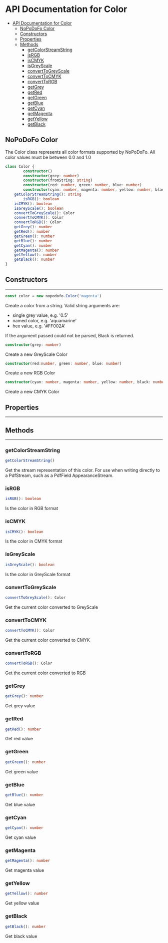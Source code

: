 # API Documentation for Color

- [API Documentation for Color](#api-documentation-for-color)
    - [NoPoDoFo Color](#nopodofo-color)
    - [Constructors](#constructors)
    - [Properties](#properties)
    - [Methods](#methods)
        - [getColorStreamString](#getcolorstreamstring)
        - [isRGB](#isrgb)
        - [isCMYK](#iscmyk)
        - [isGreyScale](#isgreyscale)
        - [convertToGreyScale](#converttogreyscale)
        - [convertToCMYK](#converttocmyk)
        - [convertToRGB](#converttorgb)
        - [getGrey](#getgrey)
        - [getRed](#getred)
        - [getGreen](#getgreen)
        - [getBlue](#getblue)
        - [getCyan](#getcyan)
        - [getMagenta](#getmagenta)
        - [getYellow](#getyellow)
        - [getBlack](#getblack)
    
## NoPoDoFo Color

The Color class represents all color formats supported by NoPoDoFo.
All color values must be between 0.0 and 1.0

```typescript
class Color {
		constructor()
		constructor(grey: number)
		constructor(fromString: string)
		constructor(red: number, green: number, blue: number)
		constructor(cyan: number, magenta: number, yellow: number, black: number)
    getColorStreamString(): string
		isRGB(): boolean
    isCMYK(): boolean
    isGreyScale(): boolean
    convertToGreyScale(): Color
    convertToCMYK(): Color
    convertToRGB(): Color
    getGrey(): number
    getRed(): number
    getGreen(): number
    getBlue(): number
    getCyan(): number
    getMagenta(): number
    getYellow(): number
    getBlack(): number
}
```

## Constructors
--------------

```typescript
const color = new nopodofo.Color('magenta')
```

Create a color from a string. Valid string arguments are:

- single grey value, e.g. '0.5'
- named color, e.g. 'aquamarine'
- hex value, e.g. '#FF002A'

If the argument passed could not be parsed, Black is returned.
```typescript
constructor(grey: number)
```

Create a new GreyScale Color

```typescript
constructor(red:number, green: number, blue: number)
```

Create a new RGB Color

```typescript
constructor(cyan: number, magenta: number, yellow: number, black: number)
```

Create a new CMYK Color

## Properties
--------------

## Methods
--------------

### getColorStreamString

```typescript
getColorStreamString()
```

Get the stream representation of this color. For use when writing directly to a PdfStream, such as a PdfField AppearanceStream.
 
### isRGB

```typescript
isRGB(): boolean
```

Is the color in RGB format

### isCMYK

```typescript
isCMYK(): boolean
```

Is the color in CMYK format

### isGreyScale

```typescript
isGreyScale(): boolean
```

Is the color in GreyScale format

### convertToGreyScale

```typescript
convertToGreyScale(): Color
```

Get the current color converted to GreyScale

### convertToCMYK
```typescript
convertToCMYK(): Color
```

Get the current color converted to CMYK

### convertToRGB
```typescript
convertToRGB(): Color
```

Get the current color converted to RGB

### getGrey
```typescript
getGrey(): number
```

Get grey value

### getRed

```typescript
getRed(): number
```

Get red value

### getGreen

```typescript
getGreen(): number
```

Get green value

### getBlue
```typescript
getBlue(): number
```

Get blue value

### getCyan
```typescript
getCyan(): number
```

Get cyan value

### getMagenta
```typescript
getMagenta(): number
```

Get magenta value

### getYellow
```typescript
getYellow(): number
```

Get yellow value

### getBlack
```typescript
getBlack(): number
```

Get black value
